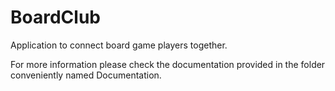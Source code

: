 # BoardClub
Application to connect board game players together.

For more information please check the documentation provided in the folder 
conveniently named Documentation.
